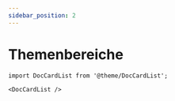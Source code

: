 ```yaml
---
sidebar_position: 2
---
```


# Themenbereiche

```mdx-code-block
import DocCardList from '@theme/DocCardList';

<DocCardList />
```